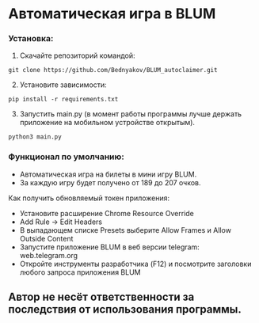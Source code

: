 Автоматическая игра в BLUM
=====================

### Установка:
1. Скачайте репозиторий командой: 
```
git clone https://github.com/Bednyakov/BLUM_autoclaimer.git
```
2. Установите зависимости: 
```
pip install -r requirements.txt
```

3. Запустить main.py (в момент работы программы лучше держать приложение на мобильном устройстве открытым).
```
python3 main.py
```

### Функционал по умолчанию:
- Автоматическая игра на билеты в мини игру BLUM.
- За каждую игру будет получено от 189 до 207 очков.

Как получить обновляемый токен приложения: 
- Установите расширение Chrome Resource Override
- Add Rule -> Edit Headers
- В выпадающем списке Presets выберите Allow Frames и Allow Outside Content
- Запустите приложение BLUM в веб версии telegram: web.telegram.org
- Откройте инструменты разработчика (F12) и посмотрите заголовки любого запроса приложения BLUM

## Автор не несёт ответственности за последствия от использования программы.

